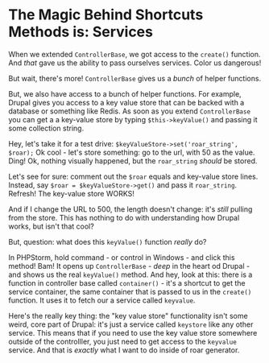 # The Magic Behind Shortcuts Methods is: Services

When we extended `ControllerBase`, we got access to the `create()` function. And
*that* gave us the ability to pass ourselves services. Color us dangerous!

But wait, there's more! `ControllerBase` gives us a *bunch* of helper functions.

But, we also have access to a bunch of helper functions. For example, Drupal gives
you access to a key value store that can be backed with a database or something like
Redis. As soon as you extend `ControllerBase` you can get a a key-value store by
typing `$this->keyValue()` and passing it some collection string.

Hey, let's take it for a test drive: `$keyValueStore->set('roar_string', $roar);`
Ok cool - let's store something: go to the url, with 50 as the value. Ding! Ok, nothing
visually happened, but the `roar_string` *should* be stored.

Let's see for sure: comment out the `$roar` equals and key-value store lines. Instead,
say `$roar = $keyValueStore->get()` and pass it `roar_string`. Refresh! The key-value
store WORKS!

And if I change the URL to 500, the length doesn't change: it's *still* pulling from
the store. This has nothing to do with understanding how Drupal works, but isn't
that cool?

But, question: what does this `keyValue()` function *really* do?

In PHPStorm, hold command - or control in Windows - and click this method! Bam! It
opens up `ControllerBase` - *deep* in the heart od Drupal - and shows us the real
`keyValue()` method. And hey, look at this: there is a function in controller base
called `container()` - it's a shortcut to get the service container, the same container
that is passed to us in the `create()` function.  It uses it to fetch our a service
called `keyvalue`.

Here's the really key thing: the "key value store" functionality isn't some weird,
core part of Drupal: it's just a service called `keystore` like any other service.
This means that if you need to use the key value store somewhere outside of the
controlller, you just need to get access to the `keyvalue` service. And that is
*exactly* what I want to do inside of roar generator.
